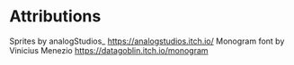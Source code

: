 # Attributions

Sprites by analogStudios\_ https://analogstudios.itch.io/
Monogram font by Vinicius Menezio https://datagoblin.itch.io/monogram
